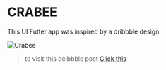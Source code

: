 # **CRABEE**

This UI Futter app was inspired by a dribbble design 


![Crabee](https://cdn.dribbble.com/users/551602/screenshots/5849484/carbee-dribbble-01.png)

>to visit this deibbble post 	[Click this](https://dribbble.com/shots/5849484/attachments/5849484-Sign-In?mode=media)